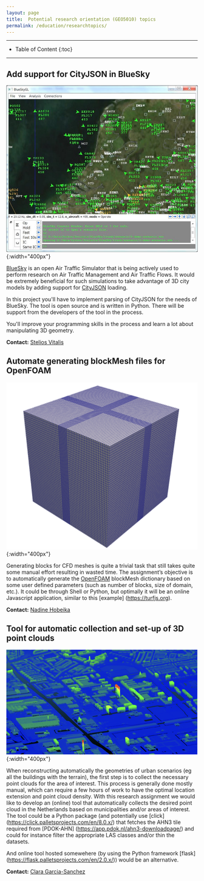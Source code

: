 ```yaml
---
layout: page
title:  Potential research orientation (GEO5010) topics
permalink: /education/researchtopics/
---
```


- - -

* Table of Content
{:toc}

- - -

## Add support for CityJSON in BlueSky

![](img/bluesky.jpg){:width="400px"}

[BlueSky](https://github.com/TUDelft-CNS-ATM/bluesky) is an open Air Traffic Simulator that is being actively used to perform research on Air Traffic Management and Air Traffic Flows. It would be extremely beneficial for such simulations to take advantage of 3D city models by adding support for [CityJSON](https://www.cityjson.org/) loading.

In this project you'll have to implement parsing of CityJSON for the needs of BlueSky. The tool is open source and is written in Python. There will be support from the developers of the tool in the process.

You'll improve your programming skills in the process and learn a lot about manipulating 3D geometry.

**Contact:** [Stelios Vitalis](https://3d.bk.tudelft.nl/svitalis)

## Automate generating blockMesh files for OpenFOAM

![](img/block_basic.png){:width="400px"}

Generating blocks for CFD meshes is quite a trivial task that still takes quite some manual effort resulting in wasted time. The assignment’s objective is to automatically generate the [OpenFOAM](https://openfoam.org/) blockMesh dictionary based on some user defined parameters (such as number of blocks, size of domain, etc.). It could be through Shell or Python, but optimally it will be an online Javascript application, similar to this [example] (https://turfjs.org).

**Contact:** [Nadine Hobeika](https://3d.bk.tudelft.nl/nhobeika)

## Tool for automatic collection and set-up of 3D point clouds

![](img/3d_pointclouds.png){:width="400px"}

When reconstructing automatically the geometries of urban scenarios (eg all the buildings with the terrain), the first step is to collect the necessary point clouds for the area of interest. 
This process is generally done mostly manual, which can require a few hours of work to have the optimal location extension and point cloud density. 
With this research assignment we would like to develop an (online) tool that automatically collects the desired point cloud in the Netherlands based on municipalities and/or areas of interest. 
The tool could be a Python package (and potentially use [click] (https://click.palletsprojects.com/en/8.0.x/) that fetches the AHN3 tile required from [PDOK-AHN] (https://app.pdok.nl/ahn3-downloadpage/) and could for instance filter the appropriate LAS classes and/or thin the datasets.

And online tool hosted somewehere (by using the Python framework [flask] (https://flask.palletsprojects.com/en/2.0.x/)) would be an alternative.

**Contact:** [Clara Garcia-Sanchez](https://3d.bk.tudelft.nl/gsclara)

